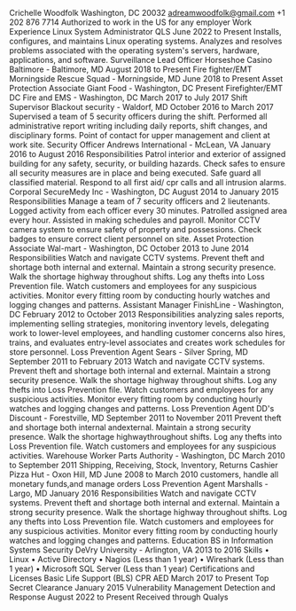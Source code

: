 Crichelle Woodfolk
Washington, DC 20032
adreamwoodfolk@gmail.com
+1 202 876 7714
Authorized to work in the US for any employer
Work Experience
Linux System Administrator
QLS
June 2022 to Present
Installs, configures, and maintains Linux operating systems. Analyzes and resolves problems associated
with the operating system's servers, hardware, applications, and software.
Surveillance Lead Officer
Horseshoe Casino Baltimore - Baltimore, MD
August 2018 to Present
Fire fighter/EMT
Morningside Rescue Squad - Morningside, MD
June 2018 to Present
Asset Protection Associate
Giant Food - Washington, DC
Present
Firefighter/EMT
DC Fire and EMS - Washington, DC
March 2017 to July 2017
Shift Supervisor
Blackout security - Waldorf, MD
October 2016 to March 2017
Supervised a team of 5 security officers during the shift. Performed all administrative report writing
including daily reports, shift changes, and disciplinary forms. Point of contact for upper management
and client at work site.
Security Officer
Andrews International - McLean, VA
January 2016 to August 2016
Responsibilities
Patrol interior and exterior of assigned building for any safety, security, or building hazards. Check safes
to ensure all security measures are in place and being executed. Safe guard all classified material.
Respond to all first aid/ cpr calls and all intrusion alarms.
Corporal
SecureMedy Inc - Washington, DC
August 2014 to January 2015
Responsibilities
Manage a team of 7 security officers and 2 lieutenants. Logged activity from each officer every 30
minutes. Patrolled assigned area every hour. Assisted in making schedules and payroll. Monitor CCTV
camera system to ensure safety of property and possessions. Check badges to ensure correct client
personnel on site.
Asset Protection Associate
Wal-mart - Washington, DC
October 2013 to June 2014
Responsibilities
Watch and navigate CCTV systems. Prevent theft and shortage
both internal and external. Maintain a strong security presence. Walk
the shortage highway throughout shifts. Log any thefts into Loss
Prevention file. Watch customers and employees for any suspicious
activities. Monitor every fitting room by conducting hourly watches
and logging changes and patterns.
Assistant Manager
FinishLine - Washington, DC
February 2012 to October 2013
Responsibilities
analyzing sales reports, implementing selling strategies, monitoring inventory levels, delegating work
to lower-level employees, and handling customer concerns also hires, trains, and evaluates entry-level
associates and creates work schedules for store personnel.
Loss Prevention Agent
Sears - Silver Spring, MD
September 2011 to February 2013
Watch and navigate CCTV systems. Prevent theft and shortage
both internal and external. Maintain a strong security presence. Walk
the shortage highway throughout shifts. Log any thefts into Loss
Prevention file. Watch customers and employees for any suspicious
activities. Monitor every fitting room by conducting hourly watches
and logging changes and patterns.
Loss Prevention Agent
DD's Discount - Forestville, MD
September 2011 to November 2011
Prevent theft and shortage both internal andexternal. Maintain
a strong security presence. Walk the shortage highwaythroughout
shifts. Log any thefts into Loss Prevention file. Watch customers and
employees for any suspicious activities.
Warehouse Worker
Parts Authority - Washington, DC
March 2010 to September 2011
Shipping, Receiving, Stock, Inventory, Returns
Cashier
Pizza Hut - Oxon Hill, MD
June 2008 to March 2010
customers, handle all monetary funds,and manage orders
Loss Prevention Agent
Marshalls - Largo, MD
January 2016
Responsibilities
Watch and navigate CCTV systems. Prevent theft and shortage
both internal and external. Maintain a strong security presence. Walk
the shortage highway throughout shifts. Log any thefts into Loss
Prevention file. Watch customers and employees for any suspicious
activities. Monitor every fitting room by conducting hourly watches
and logging changes and patterns.
Education
BS in Information Systems Security
DeVry University - Arlington, VA
2013 to 2016
Skills
• Linux
• Active Directory
• Nagios (Less than 1 year)
• Wireshark (Less than 1 year)
• Microsoft SQL Server (Less than 1 year)
Certifications and Licenses
Basic Life Support (BLS) CPR AED
March 2017 to Present
Top Secret Clearance
January 2015
Vulnerability Management Detection and Response
August 2022 to Present
Received through Qualys
